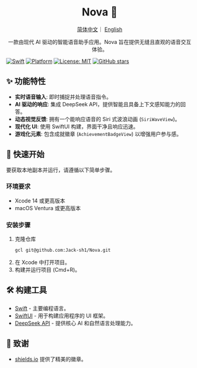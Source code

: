 <h1 align="center">Nova 🚀</h1>
<div align="center">
<p align="center">
  <a href="./Chinese.md">简体中文</a>｜
  <a href="./README.md">English</a>
</p>
一款由现代 AI 驱动的智能语音助手应用。Nova 旨在提供无缝且直观的语音交互体验。
</div>




[![Swift](https://img.shields.io/badge/Swift-5.0-orange.svg)](https://swift.org/)
[![Platform](https://img.shields.io/badge/platform-iOS%20%7C%20macOS-lightgrey.svg)](https://www.apple.com/swift/)
[![License: MIT](https://img.shields.io/badge/License-MIT-yellow.svg)](https://opensource.org/licenses/MIT)
[![GitHub stars](https://img.shields.io/github/stars/Jack-sh1/Nova?style=social)](https://github.com/Jack-sh1/Nova/stargazers)




## ✨ 功能特性

- **实时语音输入**: 即时捕捉并处理语音指令。
- **AI 驱动的响应**: 集成 DeepSeek API，提供智能且具备上下文感知能力的回答。
- **动态视觉反馈**: 拥有一个能响应语音的 Siri 式波浪动画 (`SiriWaveView`)。
- **现代化 UI**: 使用 SwiftUI 构建，界面干净且响应迅速。
- **游戏化元素**: 包含成就徽章 (`AchievementBadgeView`) 以增强用户参与感。

## 🚀 快速开始

要获取本地副本并运行，请遵循以下简单步骤。

### 环境要求

- Xcode 14 或更高版本
- macOS Ventura 或更高版本

### 安装步骤

1. 克隆仓库
   ```sh
   gcl git@github.com:Jack-sh1/Nova.git
   ```
2. 在 Xcode 中打开项目。
3. 构建并运行项目 (Cmd+R)。

## 🛠️ 构建工具

* [Swift](https://www.swift.org/) - 主要编程语言。
* [SwiftUI](https://developer.apple.com/xcode/swiftui/) - 用于构建应用程序的 UI 框架。
* [DeepSeek API](https://www.deepseek.com/) - 提供核心 AI 和自然语言处理能力。

## 🙏 致谢

- [shields.io](https://shields.io/) 提供了精美的徽章。
